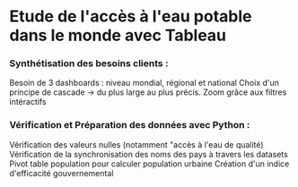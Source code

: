 # Etude de l'accès à l'eau potable dans le monde avec Tableau 

### Synthétisation des besoins clients : 

Besoin de 3 dashboards : niveau mondial, régional et national 
Choix d'un principe de cascade -> du plus large au plus précis. Zoom grâce aux filtres intéractifs  

### Vérification et Préparation des données avec Python : 
 
Vérification des valeurs nulles (notamment "accès à l'eau de qualité) 
Vérification de la synchronisation des noms des pays à travers les datasets
Pivot table population pour calculer population urbaine 
Création d'un indice d'efficacité gouvernemental
